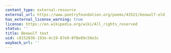 ```yaml
---
content_type: external-resource
external_url: https://www.poetryfoundation.org/poems/43521/beowulf-old-english-version
has_external_license_warning: true
license: https://en.wikipedia.org/wiki/All_rights_reserved
status: ''
title: Beowulf text
uid: c8152036-193e-4c19-87e9-8f8e89c56e3c
wayback_url: ''
---
```

